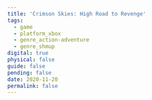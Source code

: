 ```yaml
---
title: 'Crimson Skies: High Road to Revenge'
tags:
  - game
  - platform_xbox
  - genre_action-adventure
  - genre_shmup
digital: true
physical: false
guide: false
pending: false
date: 2020-11-20
permalink: false
---
```

